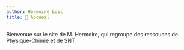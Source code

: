 ```yaml
---
author: Hermoire Loïc
title: 🏡 Accueil
---
```



Bienvenue sur le site de M. Hermoire, qui regroupe des ressouces de Physique-Chimie et de SNT


<!--# Modèle de site pour l'enseignement


!!! info "Ce modèle de site"

😊 Ce site est un modèle de site pour **usage général**. Il en existe un autre pour un usage d'enseignement de l'informatique ([Modèle informatique](https://modeles-projets.forge.apps.education.fr/mkdocs-pyodide-review/){  :target="_blank"  }). Cela signifie que vous pouvez en faire une bifurcation [^1] (on dit aussi faire un «fork») afin de construire votre propre site.

Vous trouverez un lien vers le [dépôt](https://forge.apps.education.fr/docs/modeles/site-web-cours-general){ .md-button target="_blank" rel="noopener" } et un lien vers un [tutoriel](https://docs.forge.apps.education.fr/tutoriels/tutoriel-site-simple/){ .md-button target="_blank" rel="noopener" }.
Ce modèle est un témoin des différentes possibilités présentées dans le tutoriel.


## Un modèle de base

Ce modèle se veut épuré mais présente les principales fonctionnalités pour vous permettre une appropriation rapide.
On trouvera :

- "Chapitre 1" avec un seul fichier, le plus simple possible, avec trois exemples d'admonitions (voir le tutoriel), 
et des exemples de formules de maths ou de chimie

- "Gros chapitre" contenant plusieurs fichiers, correspondant à des parties du chapitre.  

    - Dans Chapitre 2 - la Page 1 vous trouverez un exemple d'admonition d'exercice avec la soution cliquable
    - Dans Chapitre 2 - la Page 2 vous trouverez un exemple avec une image

    Ce chapitre est organisé grâce à un fichier `.pages`

- "Exemples de QCM" avec plusieurs QCM proposés

- Les tags utilisés
    

- "Crédits."

😊 Il existe beaucoup d'autres possibilités pour votre site que vous découvrirez dans le tutoriel.

👉 Vous pouvez désormais modifier le contenu des fichiers pour créer votre propre site web.


!!!info "Conserver et cacher des pages"

    Si vous voulez conserver certaines pages de ce modèles sans qu'elles ne soient visibles dans le menu, il suffit d'enlever leur nom du fichier .pages   
    Vous les retrouverez facilement en utilisant la barre de recherche en haut à droite.

## Accueil à personnaliser une fois votre propre site réalisé

😂 Ne pas oublier de personnaliser cette page qui sera l'accueil de votre propre site.

Voir le tutoriel [Personnaliser l'accueil](https://docs.forge.apps.education.fr/tutoriels/tutoriel-site-simple/01_demarrage/1_demarrage/#iv-personnaliser-la-page-daccueil-du-site-que-vous-avez-clone){:target="_blank" }


👉 Exemple d'accueil : 

# Bienvenue dans le cours de ...

Dans ce cours, nous traiterons de ...


[^1]: Voir le tutoriel : [tutoriel pour faire une bifurcation (un fork en anglais)](https://docs.forge.apps.education.fr/tutoriels/tutoriel-site-simple/08_tuto_fork/1_fork_projet/){:target="_blank" }

-->

